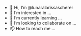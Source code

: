 - 👋 Hi, I’m @lunaralarissascherer
- 👀 I’m interested in ...
- 🌱 I’m currently learning ...
- 💞️ I’m looking to collaborate on ...
- 📫 How to reach me ...

<!---
lunaralarissascherer/lunaralarissascherer is a ✨ special ✨ repository because its `README.md` (this file) appears on your GitHub profile.
You can click the Preview link to take a look at your changes.
--->
